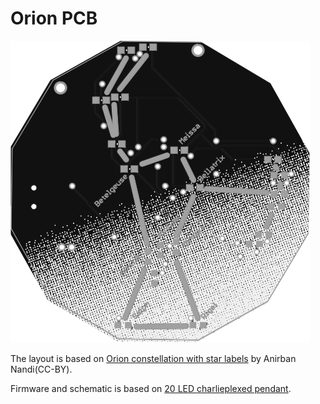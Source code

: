 Orion PCB
===

![First version of the Orion PCB](orion-top.png)

The layout is based on [Orion constellation with star labels](https://commons.wikimedia.org/wiki/File:Orion_constellation_with_star_labels.jpg) by Anirban Nandi(CC-BY).

Firmware and schematic is based on [20 LED charlieplexed pendant](https://github.com/osresearch/pendant).
